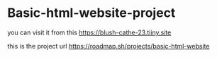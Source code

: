# Basic-html-website-project
you can visit it from this 
https://blush-cathe-23.tiiny.site

this is the project url https://roadmap.sh/projects/basic-html-website
